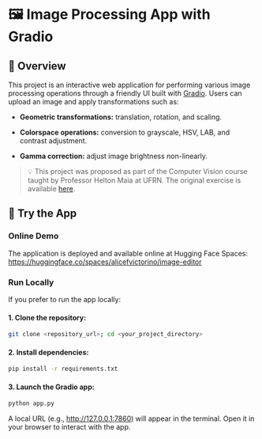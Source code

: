 # 🖼️ Image Processing App with Gradio
## 📌 Overview
This project is an interactive web application for performing various image processing operations through a friendly UI built with [Gradio](https://www.gradio.app/). Users can upload an image and apply transformations such as:

- **Geometric transformations:** translation, rotation, and scaling.

- **Colorspace operations:** conversion to grayscale, HSV, LAB, and contrast adjustment.

- **Gamma correction:** adjust image brightness non-linearly.

>💡 This project was proposed as part of the Computer Vision course taught by Professor Helton Maia at UFRN. The original exercise is available [here](https://heltonmaia.com/computervision/chapters/ch1/ch1.html#exercicio-processamento-de-imagens-com-gradio).

## 🚀 Try the App
### Online Demo
The application is deployed and available online at Hugging Face Spaces:
https://huggingface.co/spaces/alicefvictorino/image-editor

### Run Locally
If you prefer to run the app locally:

#### 1. Clone the repository:

```bash
git clone <repository_url>; cd <your_project_directory>
```

#### 2. Install dependencies:

```bash
pip install -r requirements.txt
```
#### 3. Launch the Gradio app:

```bash
python app.py
```

A local URL (e.g., http://127.0.0.1:7860) will appear in the terminal.
Open it in your browser to interact with the app.
